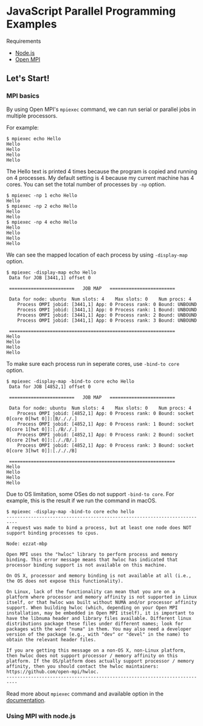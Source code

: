 # JavaScript Parallel Programming Examples

Requirements
 - [Node.js](https://nodejs.org/en/)
 - [Open MPI](https://www.open-mpi.org)

## Let's Start!

### MPI basics

By using Open MPI's `mpiexec` command, we can run serial or parallel jobs in multiple processors.

For example:

```
$ mpiexec echo Hello
Hello
Hello
Hello
Hello
```

The Hello text is printed 4 times because the program is copied and running on 4 processes. My default setting is 4 because my current machine has 4 cores. You can set the total number of processes by `-np` option.

```
$ mpiexec -np 1 echo Hello
Hello
$ mpiexec -np 2 echo Hello
Hello
Hello
$ mpiexec -np 4 echo Hello
Hello
Hello
Hello
Hello
```

We can see the mapped location of each process by using `-display-map` option.

```
$ mpiexec -display-map echo Hello
 Data for JOB [3441,1] offset 0

 ========================   JOB MAP   ========================

 Data for node: ubuntu	Num slots: 4	Max slots: 0	Num procs: 4
 	Process OMPI jobid: [3441,1] App: 0 Process rank: 0 Bound: UNBOUND
 	Process OMPI jobid: [3441,1] App: 0 Process rank: 1 Bound: UNBOUND
 	Process OMPI jobid: [3441,1] App: 0 Process rank: 2 Bound: UNBOUND
 	Process OMPI jobid: [3441,1] App: 0 Process rank: 3 Bound: UNBOUND

 =============================================================
Hello
Hello
Hello
Hello
```

To make sure each process run in seperate cores, use `-bind-to core` option.

```
$ mpiexec -display-map -bind-to core echo Hello
 Data for JOB [4852,1] offset 0

 ========================   JOB MAP   ========================

 Data for node: ubuntu	Num slots: 4	Max slots: 0	Num procs: 4
 	Process OMPI jobid: [4852,1] App: 0 Process rank: 0 Bound: socket 0[core 0[hwt 0]]:[B/././.]
 	Process OMPI jobid: [4852,1] App: 0 Process rank: 1 Bound: socket 0[core 1[hwt 0]]:[./B/./.]
 	Process OMPI jobid: [4852,1] App: 0 Process rank: 2 Bound: socket 0[core 2[hwt 0]]:[././B/.]
 	Process OMPI jobid: [4852,1] App: 0 Process rank: 3 Bound: socket 0[core 3[hwt 0]]:[./././B]

 =============================================================
Hello
Hello
Hello
Hello
```

Due to OS limitation, some OSes do not support `-bind-to core`. For example, this is the result
if we run the command in macOS.

```
$ mpiexec -display-map -bind-to core echo hello
--------------------------------------------------------------------------
A request was made to bind a process, but at least one node does NOT
support binding processes to cpus.

Node: ezzat-mbp

Open MPI uses the "hwloc" library to perform process and memory
binding. This error message means that hwloc has indicated that
processor binding support is not available on this machine.

On OS X, processor and memory binding is not available at all (i.e.,
the OS does not expose this functionality).

On Linux, lack of the functionality can mean that you are on a
platform where processor and memory affinity is not supported in Linux
itself, or that hwloc was built without NUMA and/or processor affinity
support. When building hwloc (which, depending on your Open MPI
installation, may be embedded in Open MPI itself), it is important to
have the libnuma header and library files available. Different linux
distributions package these files under different names; look for
packages with the word "numa" in them. You may also need a developer
version of the package (e.g., with "dev" or "devel" in the name) to
obtain the relevant header files.

If you are getting this message on a non-OS X, non-Linux platform,
then hwloc does not support processor / memory affinity on this
platform. If the OS/platform does actually support processor / memory
affinity, then you should contact the hwloc maintainers:
https://github.com/open-mpi/hwloc.
--------------------------------------------------------------------------
```

Read more about `mpiexec` command and available option in the [documentation](https://www.open-mpi.org/doc/current/man1/mpiexec.1.php).

### Using MPI with node.js
